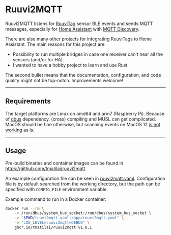 # Ruuvi2MQTT

Ruuvi2MQTT listens for [RuuviTag](https://ruuvi.com/ruuvitag/) sensor BLE events and sends MQTT messages, especially for [Home Assistant](https://www.home-assistant.io/) with [MQTT Discovery](https://www.home-assistant.io/docs/mqtt/discovery/).

There are also many other projects for integrating RuuviTags to Home Assistant. The main reasons for this project are:

- Possibility to run multiple bridges in case one receiver can't hear all the sensors (and/or for HA).
- I wanted to have a hobby project to learn and use Rust.

The second bullet means that the documentation, configuration, and code quality might not be top-notch. Improvements welcome!

---

## Requirements

The target platforms are Linux on amd64 and arm7 (Raspberry Pi). Because of [dbus](https://docs.rs/dbus/latest/dbus/) dependency, (cross) compiling and MUSL can get complicated. MacOS should be fine otherwise, but scanning events on MacOS 12 [is not working](https://github.com/deviceplug/btleplug/issues/224) as is.

---

## Usage

Pre-build binaries and container images can be found in <https://github.com/tmatilai/ruuvi2mqtt>.

An example configuration file can be seen in [ruuvi2mqtt.yaml](./ruuvi2mqtt.yaml).
Configuration file is by default searched from the working directory, but the path can be specified with `CONFIG_FILE` environment variable.

Example command to run in a Docker container:

```bash
docker run --rm \
    -v /run/dbus/system_bus_socket:/run/dbus/system_bus_socket \
    -v "$PWD/ruuvi2mqtt.yaml:/app/ruuvi2mqtt.yaml" \
    -e "LOG_LEVEL=ruuvi2mqtt=DEBUG" \
    ghcr.io/tmatilai/ruuvi2mqtt:v1.0.1
```
